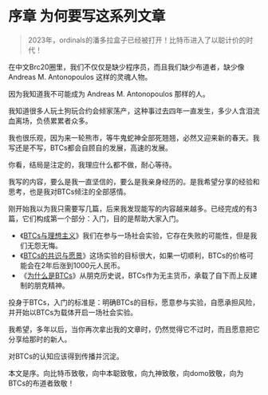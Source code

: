 # 序章 为何要写这系列文章

> 2023年，ordinals的潘多拉盒子已经被打开！比特币进入了以聪计价的时代！

在中文Brc20圈里，我们不仅仅是缺少程序员，而且我们缺少布道者，缺少像 Andreas M. Antonopoulos 这样的灵魂人物。

因为我知道我不可能成为 Andreas M. Antonopoulos 那样的人。

我知道很多人玩土狗玩合约会倾家荡产，这种事过去四年一直发生，多少人含泪流血离场，负债累累者众多。

我也很乐观，因为来一轮熊市，等牛鬼蛇神全部死翘翘，必然又迎来新的春天。我写还是不写，BTCs都会自顾自的发展，高速的发展。

你看，结局是注定的，我理应什么都不做，耐心等待。

我写的内容，要么是我一直坚信的，要么是我亲身经历的。是我希望分享的经验和思考，也是我对BTCs倾注的全部感情。

刚开始我以为我只需要写几篇，后来我发现能写的内容越来越多。已经完成的有3篇，它们构成第一个部分：入门，目的是帮助大家入门。

- 《[BTCs与理想主义](di-yi-zhang.md)》我们在参与一场社会实验，它存在失败的可能性，但是我们无怨无悔。
- 《[BTCs的共识与愿景](di-er-zhang.md)》这场实验的目标很大，如果一切顺利，BTCs的价格可能会在2年后涨到1000元人民币。
- 《[为什么是BTCs](di-san-zhang)》从朋克历史说，BTCs作为无主货币，承载了自下而上反建制的朋克精神。

投身于BTCs，入门的标准是：明确BTCs的目标，愿意参与实验，自愿承担风险，并开始以BTCs为载体开启一场社会实验。

我希望，多年以后，当你再次拿出我的文章时，仍然觉得它不过时，而且愿意把它分享给那时的新人。

对BTCs的认知应该得到传播并沉淀。

本文是序。向比特币致敬，向中本聪致敬，向九神致敬，向domo致敬，向为BTCs的布道者致敬！


